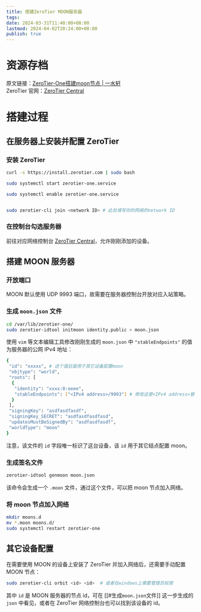 ```yaml
---
title: 搭建ZeroTier MOON服务器
tags: 
date: 2024-03-31T11:40:00+08:00
lastmod: 2024-04-02T20:24:00+08:00
publish: true
---
```


# 资源存档

原文链接：[ZeroTier-One搭建moon节点 | 一水轩](https://www.tpfuture.top/views/linux/net/ZerotierOneAddMoon.html)  
ZeroTier 官网：[ZeroTier Central](https://my.zerotier.com/)

# 搭建过程

## 在服务器上安装并配置 ZeroTier

### 安装 ZeroTier

```sh
curl -s https://install.zerotier.com | sudo bash

sudo systemctl start zerotier-one.service

sudo systemctl enable zerotier-one.service


sudo zerotier-cli join <network ID> # 此处填写你的网络的network ID
```

### 在控制台勾选服务器

前往对应网络控制台 [ZeroTier Central](https://my.zerotier.com/)，允许刚刚添加的设备。  


## 搭建 MOON 服务器

### 开放端口

MOON 默认使用 UDP 9993 端口，故需要在服务器控制台开放对应入站策略。

### 生成 `moon.json` 文件

```sh
cd /var/lib/zerotier-one/
sudo zerotier-idtool initmoon identity.public > moon.json
```

使用 `vim` 等文本编辑工具修改刚刚生成的 `moon.json` 中 `"stableEndpoints"` 的值为服务器的公网 IPv4 地址：

``` sh
{
 "id": "xxxxx", # 这个值后面用于其它设备配置moon
 "objtype": "world",
 "roots": [
  {
   "identity": "xxxx:0:eeee",
   "stableEndpoints": ["<IPv4 address>/9993"] # 修改这里<IPv4 address>替换为公网地址
  }
 ],
 "signingKey": "asdfasdfasdf",
 "signingKey_SECRET": "asdfasdfasdfasd",
 "updatesMustBeSignedBy": "asdfasdfasdf",
 "worldType": "moon"
}
```

注意，该文件的 `id` 字段唯一标识了这台设备，该 `id` 用于其它结点配置 moon。

### 生成签名文件

```sh
zerotier-idtool genmoon moon.json
```

该命令会生成一个 `.moon` 文件，通过这个文件，可以把 moon 节点加入网络。

### 将 moon 节点加入网络

``` sh
mkdir moons.d
mv *.moon moons.d/
sudo systemctl restart zerotier-one
```

## 其它设备配置

在需要使用 MOON 的设备上安装了 ZeroTier 并加入网络后，还需要手动配置 MOON 节点：

``` sh
sudo zerotier-cli orbit <id> <id>  # 或者在windows上需要管理员权限
```

其中 `id` 是 MOON 服务器的节点 id，可在 [[#生成`moon.json`文件]] 这一步生成的 `json` 中看见，或者在 ZeroTier 网络控制台也可以找到该设备的 id。
